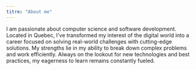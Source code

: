 ```yaml
---
titre: "About me"
---
```


I am passionate about computer science and software development.
Located in Quebec, I've transformed my interest of the digital world into a career focused on solving real-world challenges with cutting-edge solutions.
My strengths lie in my ability to break down complex problems and work efficiently.
Always on the lookout for new technologies and best practices, my eagerness to learn remains constantly fueled.
